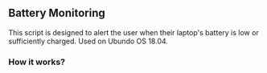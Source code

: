 ## Battery Monitoring

This script is designed to alert the user when their laptop's battery is low or sufficiently charged.
Used on Ubundo OS 18.04.

### How it works?

